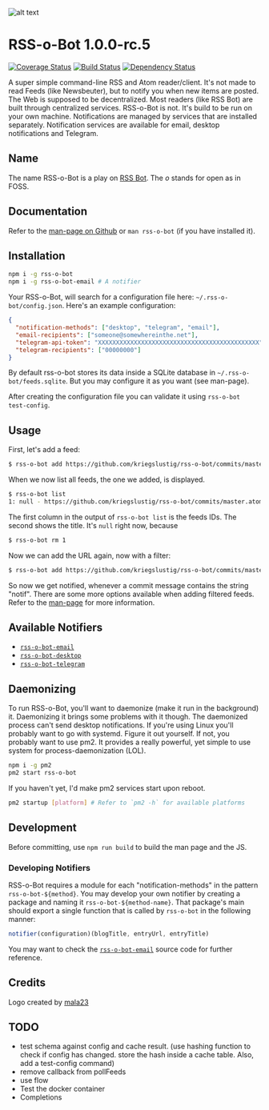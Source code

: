 ![alt text](https://i.imgur.com/reQMPMD.png "RSS-o-Bot Logo")

# RSS-o-Bot 1.0.0-rc.5

[![Coverage Status](https://coveralls.io/repos/github/Kriegslustig/rss-o-bot/badge.svg?branch=master)](https://coveralls.io/github/Kriegslustig/rss-o-bot?branch=master)
[![Build Status](https://travis-ci.org/Kriegslustig/rss-o-bot.svg?branch=master)](https://travis-ci.org/Kriegslustig/rss-o-bot)
[![Dependency Status](https://dependencyci.com/github/Kriegslustig/rss-o-bot/badge)](https://dependencyci.com/github/Kriegslustig/rss-o-bot)

A super simple command-line RSS and Atom reader/client. It's not made to read Feeds (like Newsbeuter), but to notify you when new items are posted. The Web is supposed to be decentralized. Most readers (like RSS Bot) are built through centralized services. RSS-o-Bot is not. It's build to be run on your own machine. Notifications are managed by services that are installed separately. Notification services are available for email, desktop notifications and Telegram.

## Name

The name RSS-o-Bot is a play on [RSS Bot](https://itunes.apple.com/us/app/rss-bot-news-notifier/id605732865?mt=12&ign-mpt=uo%3D4). The _o_ stands for open as in FOSS.

## Documentation

Refer to the [man-page on Github](https://github.com/Kriegslustig/rss-o-bot/blob/master/src/man/man.md) or `man rss-o-bot` (if you have installed it).

## Installation

```bash
npm i -g rss-o-bot
npm i -g rss-o-bot-email # A notifier
```

Your RSS-o-Bot, will search for a configuration file here: `~/.rss-o-bot/config.json`. Here's an example configuration:

```json
{
  "notification-methods": ["desktop", "telegram", "email"],
  "email-recipients": ["someone@somewhereinthe.net"],
  "telegram-api-token": "XXXXXXXXXXXXXXXXXXXXXXXXXXXXXXXXXXXXXXXXXXXXX",
  "telegram-recipients": ["00000000"]
}
```

By default rss-o-bot stores its data inside a SQLite database in `~/.rss-o-bot/feeds.sqlite`. But you may configure it as you want (see man-page).

After creating the configuration file you can validate it using `rss-o-bot test-config`.

## Usage

First, let's add a feed:

```bash
$ rss-o-bot add https://github.com/kriegslustig/rss-o-bot/commits/master.atom
```

When we now list all feeds, the one we added, is displayed.

```bash
$ rss-o-bot list
1: null - https://github.com/kriegslustig/rss-o-bot/commits/master.atom -
```

The first column in the output of `rss-o-bot list` is the feeds IDs. The second shows the title. It's `null` right now, because 

```bash
$ rss-o-bot rm 1
```

Now we can add the URL again, now with a filter:

```bash
$ rss-o-bot add https://github.com/kriegslustig/rss-o-bot/commits/master.atom "notif"
```

So now we get notified, whenever a commit message contains the string "notif". There are some more options available when adding filtered feeds. Refer to the [man-page](https://github.com/Kriegslustig/rss-o-bot/blob/master/src/man/man.md) for more information.

## Available Notifiers

* [`rss-o-bot-email`](https://github.com/kriegslustig/rss-o-bot-email)
* [`rss-o-bot-desktop`](https://github.com/kriegslustig/rss-o-bot-desktop)
* [`rss-o-bot-telegram`](https://github.com/kriegslustig/rss-o-bot-telegram)

## Daemonizing

To run RSS-o-Bot, you'll want to daemonize (make it run in the background) it. Daemonizing it brings some problems with it though. The daemonized process can't send desktop notifications. If you're using Linux you'll probably want to go with systemd. Figure it out yourself. If not, you probably want to use pm2. It provides a really powerful, yet simple to use system for process-daemonization (LOL).

```bash
npm i -g pm2
pm2 start rss-o-bot
```

If you haven't yet, I'd make pm2 services start upon reboot.

```bash
pm2 startup [platform] # Refer to `pm2 -h` for available platforms
```

## Development

Before committing, use `npm run build` to build the man page and the JS.

### Developing Notifiers

RSS-o-Bot requires a module for each "notification-methods" in the pattern `rss-o-bot-${method}`. You may develop your own notifier by creating a package and naming it `rss-o-bot-${method-name}`. That package's main should export a single function that is called by `rss-o-bot` in the following manner:

```js
notifier(configuration)(blogTitle, entryUrl, entryTitle)
```

You may want to check the [`rss-o-bot-email`](https://github.com/kriegslustig/rss-o-bot-email) source code for further reference.

## Credits

Logo created by [mala23](https://github.com/mala23)

## TODO

* test schema against config and cache result. (use hashing function to check if config has changed. store the hash inside a cache table. Also, add a test-config command)
* remove callback from pollFeeds
* use flow
* Test the docker container
* Completions

